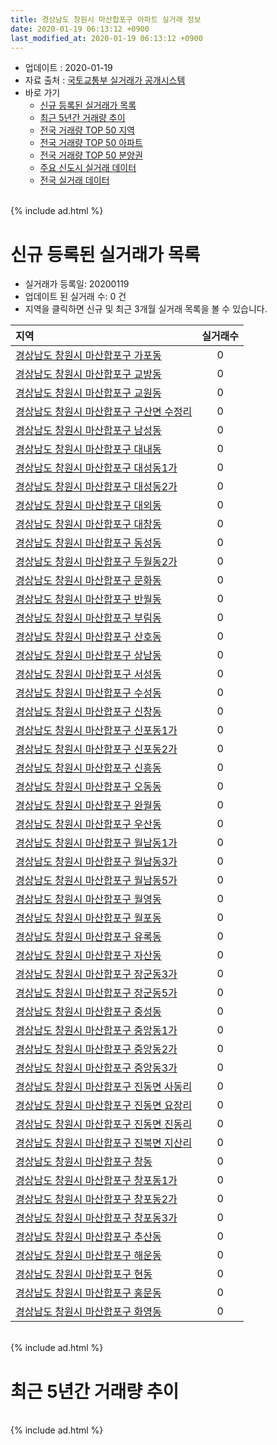 ```yaml
---
title: 경상남도 창원시 마산합포구 아파트 실거래 정보
date: 2020-01-19 06:13:12 +0900
last_modified_at: 2020-01-19 06:13:12 +0900
---
```


* 업데이트 : 2020-01-19
* 자료 출처 : [국토교통부 실거래가 공개시스템](http://rt.molit.go.kr)
* 바로 가기
    * [신규 등록된 실거래가 목록](#신규-등록된-실거래가-목록)
    * [최근 5년간 거래량 추이](#최근-5년간-거래량-추이)
    * [전국 거래량 TOP 50 지역](https://apt-info.github.io/apt-trade-info/최근-3개월-전국에서-가장-거래가-많이-발생한-지역)
    * [전국 거래량 TOP 50 아파트](https://apt-info.github.io/apt-trade-info/최근-3개월-전국에서-가장-거래가-많이-발생한-아파트)
    * [전국 거래량 TOP 50 분양권](https://apt-info.github.io/apt-trade-info/최근-3개월-전국에서-가장-거래가-많이-발생한-분양권)
    * [주요 신도시 실거래 데이터](https://apt-info.github.io/apt-trade-info/주요-신도시)
    * [전국 실거래 데이터](https://apt-info.github.io/apt-trade-info/전국)

<br>
{% include ad.html %}
<br>

# 신규 등록된 실거래가 목록
* 실거래가 등록일: 20200119
* 업데이트 된 실거래 수: 0 건
* 지역을 클릭하면 신규 및 최근 3개월 실거래 목록을 볼 수 있습니다.


|지역|실거래수|
|:---|:---:|
|[경상남도 창원시 마산합포구 가포동](https://apt-info.github.io/apt-trade-info/경상남도-창원시-마산합포구-가포동)|0|
|[경상남도 창원시 마산합포구 교방동](https://apt-info.github.io/apt-trade-info/경상남도-창원시-마산합포구-교방동)|0|
|[경상남도 창원시 마산합포구 교원동](https://apt-info.github.io/apt-trade-info/경상남도-창원시-마산합포구-교원동)|0|
|[경상남도 창원시 마산합포구 구산면 수정리](https://apt-info.github.io/apt-trade-info/경상남도-창원시-마산합포구-구산면-수정리)|0|
|[경상남도 창원시 마산합포구 남성동](https://apt-info.github.io/apt-trade-info/경상남도-창원시-마산합포구-남성동)|0|
|[경상남도 창원시 마산합포구 대내동](https://apt-info.github.io/apt-trade-info/경상남도-창원시-마산합포구-대내동)|0|
|[경상남도 창원시 마산합포구 대성동1가](https://apt-info.github.io/apt-trade-info/경상남도-창원시-마산합포구-대성동1가)|0|
|[경상남도 창원시 마산합포구 대성동2가](https://apt-info.github.io/apt-trade-info/경상남도-창원시-마산합포구-대성동2가)|0|
|[경상남도 창원시 마산합포구 대외동](https://apt-info.github.io/apt-trade-info/경상남도-창원시-마산합포구-대외동)|0|
|[경상남도 창원시 마산합포구 대창동](https://apt-info.github.io/apt-trade-info/경상남도-창원시-마산합포구-대창동)|0|
|[경상남도 창원시 마산합포구 동성동](https://apt-info.github.io/apt-trade-info/경상남도-창원시-마산합포구-동성동)|0|
|[경상남도 창원시 마산합포구 두월동2가](https://apt-info.github.io/apt-trade-info/경상남도-창원시-마산합포구-두월동2가)|0|
|[경상남도 창원시 마산합포구 문화동](https://apt-info.github.io/apt-trade-info/경상남도-창원시-마산합포구-문화동)|0|
|[경상남도 창원시 마산합포구 반월동](https://apt-info.github.io/apt-trade-info/경상남도-창원시-마산합포구-반월동)|0|
|[경상남도 창원시 마산합포구 부림동](https://apt-info.github.io/apt-trade-info/경상남도-창원시-마산합포구-부림동)|0|
|[경상남도 창원시 마산합포구 산호동](https://apt-info.github.io/apt-trade-info/경상남도-창원시-마산합포구-산호동)|0|
|[경상남도 창원시 마산합포구 상남동](https://apt-info.github.io/apt-trade-info/경상남도-창원시-마산합포구-상남동)|0|
|[경상남도 창원시 마산합포구 서성동](https://apt-info.github.io/apt-trade-info/경상남도-창원시-마산합포구-서성동)|0|
|[경상남도 창원시 마산합포구 수성동](https://apt-info.github.io/apt-trade-info/경상남도-창원시-마산합포구-수성동)|0|
|[경상남도 창원시 마산합포구 신창동](https://apt-info.github.io/apt-trade-info/경상남도-창원시-마산합포구-신창동)|0|
|[경상남도 창원시 마산합포구 신포동1가](https://apt-info.github.io/apt-trade-info/경상남도-창원시-마산합포구-신포동1가)|0|
|[경상남도 창원시 마산합포구 신포동2가](https://apt-info.github.io/apt-trade-info/경상남도-창원시-마산합포구-신포동2가)|0|
|[경상남도 창원시 마산합포구 신흥동](https://apt-info.github.io/apt-trade-info/경상남도-창원시-마산합포구-신흥동)|0|
|[경상남도 창원시 마산합포구 오동동](https://apt-info.github.io/apt-trade-info/경상남도-창원시-마산합포구-오동동)|0|
|[경상남도 창원시 마산합포구 완월동](https://apt-info.github.io/apt-trade-info/경상남도-창원시-마산합포구-완월동)|0|
|[경상남도 창원시 마산합포구 우산동](https://apt-info.github.io/apt-trade-info/경상남도-창원시-마산합포구-우산동)|0|
|[경상남도 창원시 마산합포구 월남동1가](https://apt-info.github.io/apt-trade-info/경상남도-창원시-마산합포구-월남동1가)|0|
|[경상남도 창원시 마산합포구 월남동3가](https://apt-info.github.io/apt-trade-info/경상남도-창원시-마산합포구-월남동3가)|0|
|[경상남도 창원시 마산합포구 월남동5가](https://apt-info.github.io/apt-trade-info/경상남도-창원시-마산합포구-월남동5가)|0|
|[경상남도 창원시 마산합포구 월영동](https://apt-info.github.io/apt-trade-info/경상남도-창원시-마산합포구-월영동)|0|
|[경상남도 창원시 마산합포구 월포동](https://apt-info.github.io/apt-trade-info/경상남도-창원시-마산합포구-월포동)|0|
|[경상남도 창원시 마산합포구 유록동](https://apt-info.github.io/apt-trade-info/경상남도-창원시-마산합포구-유록동)|0|
|[경상남도 창원시 마산합포구 자산동](https://apt-info.github.io/apt-trade-info/경상남도-창원시-마산합포구-자산동)|0|
|[경상남도 창원시 마산합포구 장군동3가](https://apt-info.github.io/apt-trade-info/경상남도-창원시-마산합포구-장군동3가)|0|
|[경상남도 창원시 마산합포구 장군동5가](https://apt-info.github.io/apt-trade-info/경상남도-창원시-마산합포구-장군동5가)|0|
|[경상남도 창원시 마산합포구 중성동](https://apt-info.github.io/apt-trade-info/경상남도-창원시-마산합포구-중성동)|0|
|[경상남도 창원시 마산합포구 중앙동1가](https://apt-info.github.io/apt-trade-info/경상남도-창원시-마산합포구-중앙동1가)|0|
|[경상남도 창원시 마산합포구 중앙동2가](https://apt-info.github.io/apt-trade-info/경상남도-창원시-마산합포구-중앙동2가)|0|
|[경상남도 창원시 마산합포구 중앙동3가](https://apt-info.github.io/apt-trade-info/경상남도-창원시-마산합포구-중앙동3가)|0|
|[경상남도 창원시 마산합포구 진동면 사동리](https://apt-info.github.io/apt-trade-info/경상남도-창원시-마산합포구-진동면-사동리)|0|
|[경상남도 창원시 마산합포구 진동면 요장리](https://apt-info.github.io/apt-trade-info/경상남도-창원시-마산합포구-진동면-요장리)|0|
|[경상남도 창원시 마산합포구 진동면 진동리](https://apt-info.github.io/apt-trade-info/경상남도-창원시-마산합포구-진동면-진동리)|0|
|[경상남도 창원시 마산합포구 진북면 지산리](https://apt-info.github.io/apt-trade-info/경상남도-창원시-마산합포구-진북면-지산리)|0|
|[경상남도 창원시 마산합포구 창동](https://apt-info.github.io/apt-trade-info/경상남도-창원시-마산합포구-창동)|0|
|[경상남도 창원시 마산합포구 창포동1가](https://apt-info.github.io/apt-trade-info/경상남도-창원시-마산합포구-창포동1가)|0|
|[경상남도 창원시 마산합포구 창포동2가](https://apt-info.github.io/apt-trade-info/경상남도-창원시-마산합포구-창포동2가)|0|
|[경상남도 창원시 마산합포구 창포동3가](https://apt-info.github.io/apt-trade-info/경상남도-창원시-마산합포구-창포동3가)|0|
|[경상남도 창원시 마산합포구 추산동](https://apt-info.github.io/apt-trade-info/경상남도-창원시-마산합포구-추산동)|0|
|[경상남도 창원시 마산합포구 해운동](https://apt-info.github.io/apt-trade-info/경상남도-창원시-마산합포구-해운동)|0|
|[경상남도 창원시 마산합포구 현동](https://apt-info.github.io/apt-trade-info/경상남도-창원시-마산합포구-현동)|0|
|[경상남도 창원시 마산합포구 홍문동](https://apt-info.github.io/apt-trade-info/경상남도-창원시-마산합포구-홍문동)|0|
|[경상남도 창원시 마산합포구 화영동](https://apt-info.github.io/apt-trade-info/경상남도-창원시-마산합포구-화영동)|0|


<br>
{% include ad.html %}
<br>

# 최근 5년간 거래량 추이


<div style="width:100%;">
    <canvas id="deal_progress" height="200"></canvas>
</div>

<script>
new Chart(document.getElementById("deal_progress"), {
    type: 'line',
    data: {
        labels: ['201501','201502','201503','201504','201505','201506','201507','201508','201509','201510','201511','201512','201601','201602','201603','201604','201605','201606','201607','201608','201609','201610','201611','201612','201701','201702','201703','201704','201705','201706','201707','201708','201709','201710','201711','201712','201801','201802','201803','201804','201805','201806','201807','201808','201809','201810','201811','201812','201901','201902','201903','201904','201905','201906','201907','201908','201909','201910','201911','201912','202001'],
        datasets: [{
            label: '매매',
            pointRadius: 1,
            data: [155, 144, 227, 233, 168, 172, 155, 110, 123, 187, 126, 122, 87, 83, 138, 118, 98, 103, 102, 125, 164, 177, 147, 121, 79, 88, 120, 92, 92, 82, 101, 88, 100, 74, 87, 94, 140, 92, 110, 114, 95, 80, 82, 65, 76, 101, 111, 91, 116, 84, 108, 88, 80, 77, 87, 87, 89, 144, 195, 112, 25],
            borderColor: "rgba(255, 201, 14, 1)",
            backgroundColor: "rgba(255, 201, 14, 0.5)",
            fill: false,
            lineTension: 0
        },{
            label: '전월세',
            pointRadius: 1,
            data: [96, 90, 101, 66, 69, 50, 64, 57, 68, 103, 101, 116, 147, 141, 108, 95, 86, 65, 84, 91, 76, 108, 89, 112, 65, 112, 129, 112, 116, 105, 100, 138, 139, 140, 174, 133, 163, 167, 188, 128, 112, 104, 95, 96, 87, 108, 114, 122, 186, 182, 168, 116, 125, 140, 132, 118, 127, 137, 156, 94, 33],
            borderColor: "rgba(0, 141, 185, 1)",
            backgroundColor: "rgba(0, 141, 185, 0.5)",
            fill: false,
            lineTension: 0
        }
        ]
    },
    options: {
        responsive: true,
        title: {
            display: false
        },
        tooltips: {
            mode: 'index',
            intersect: false
        },
        hover: {
            mode: 'nearest',
            intersect: true
        },
        scales: {
            xAxes: [{
                display: true,
                scaleLabel: {
                    display: true,
                    labelString: '년/월'
                }
            }],
            yAxes: [{
                display: true,
                ticks: {
                    suggestedMin: 0,
                },
                scaleLabel: {
                    display: true,
                    labelString: '실거래 수'
                }
            }]
        }
    }
});

</script>


<br>
{% include ad.html %}
<br>

